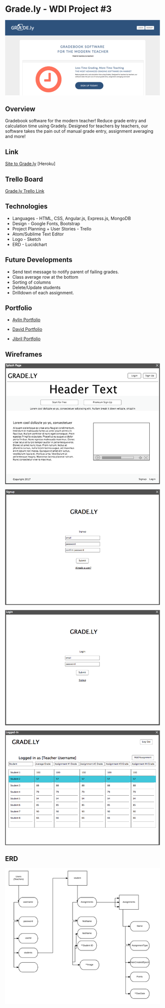 # Grade.ly - WDI Project #3

![Landing Screenshot](https://github.com/aylinmarie/project-3/blob/master/public/images/FireShot%20Capture%2020%20-%20Grade.ly%20-%20https___mysterious-badlands-18420.herokuapp.com_%23!_.png?raw=true)

## Overview
Gradebook software for the modern teacher! Reduce grade entry and calculation time using Gradely. Designed for teachers by teachers, our software takes the pain out of manual grade entry, assignment averaging and more!

## Link
[Site to Grade.ly](https://mysterious-badlands-18420.herokuapp.com/#!/) [Heroku]

## Trello Board
[Grade.ly Trello Link](https://trello.com/b/DPcM6i4c/project-3)

## Technologies 
* Languages - HTML, CSS, Angular.js, Express.js, MongoDB
* Design - Google Fonts, Bootstrap
* Project Planning + User Stories - Trello
* Atom/Sublime Text Editor
* Logo - Sketch
* ERD - Lucidchart


## Future Developments

* Send text message to notify parent of failing grades.
* Class average row at the bottom
* Sorting of columns
* Delete/Update students
* Drilldown of each assignment.

## Portfolio
+ [Aylin Portfolio](https://www.aylinmarie.co)

+ [David Portfolio](http://davidhernquest.com)

+ [Jibril Portfolio](http://jibrilsulaiman.com/portfolio)

## Wireframes

![Landing Page](https://github.com/aylinmarie/project-3/blob/master/public/images/Screen%20Shot%202017-04-11%20at%2016.37.45.png?raw=true)

![Page 2](https://github.com/aylinmarie/project-3/blob/master/public/images/Screen%20Shot%202017-04-11%20at%2016.38.01.png?raw=true)

![Page 3](https://github.com/aylinmarie/project-3/blob/master/public/images/Screen%20Shot%202017-04-11%20at%2016.38.08.png?raw=true)

![Page 4](https://github.com/aylinmarie/project-3/blob/master/public/images/Screen%20Shot%202017-04-11%20at%2016.38.15.png?raw=true)

## ERD 
![ERD](https://github.com/aylinmarie/project-3/blob/master/public/images/Screen%20Shot%202017-04-11%20at%2016.39.42.png?raw=true)


